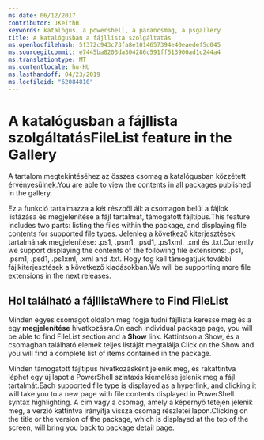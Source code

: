 ```yaml
---
ms.date: 06/12/2017
contributor: JKeithB
keywords: katalógus, a powershell, a parancsmag, a psgallery
title: A katalógusban a fájllista szolgáltatás
ms.openlocfilehash: 5f372c943c73fa8e1014657394e40eaedef5d045
ms.sourcegitcommit: e7445ba8203da304286c591ff513900ad1c244a4
ms.translationtype: MT
ms.contentlocale: hu-HU
ms.lasthandoff: 04/23/2019
ms.locfileid: "62084810"
---
```

# <a name="filelist-feature-in-the-gallery"></a><span data-ttu-id="7b5fd-103">A katalógusban a fájllista szolgáltatás</span><span class="sxs-lookup"><span data-stu-id="7b5fd-103">FileList feature in the Gallery</span></span>

<span data-ttu-id="7b5fd-104">A tartalom megtekintéséhez az összes csomag a katalógusban közzétett érvényesülnek.</span><span class="sxs-lookup"><span data-stu-id="7b5fd-104">You are able to view the contents in all packages published in the gallery.</span></span>

<span data-ttu-id="7b5fd-105">Ez a funkció tartalmazza a két részből áll: a csomagon belül a fájlok listázása és megjelenítése a fájl tartalmát, támogatott fájltípus.</span><span class="sxs-lookup"><span data-stu-id="7b5fd-105">This feature includes two parts: listing the files within the package, and displaying file contents for supported file types.</span></span> <span data-ttu-id="7b5fd-106">Jelenleg a következő kiterjesztések tartalmának megjelenítése: .ps1, .psm1, .psd1, .ps1xml, .xml és .txt.</span><span class="sxs-lookup"><span data-stu-id="7b5fd-106">Currently we support displaying the contents of the following file extensions: .ps1, .psm1, .psd1, .ps1xml, .xml and .txt.</span></span> <span data-ttu-id="7b5fd-107">Hogy fog kell támogatjuk további fájlkiterjesztések a következő kiadásokban.</span><span class="sxs-lookup"><span data-stu-id="7b5fd-107">We will be supporting more file extensions in the next releases.</span></span>

## <a name="where-to-find-filelist"></a><span data-ttu-id="7b5fd-108">Hol található a fájllista</span><span class="sxs-lookup"><span data-stu-id="7b5fd-108">Where to Find FileList</span></span>

<span data-ttu-id="7b5fd-109">Minden egyes csomagot oldalon meg fogja tudni fájllista keresse meg és a egy **megjelenítése** hivatkozásra.</span><span class="sxs-lookup"><span data-stu-id="7b5fd-109">On each individual package page, you will be able to find FileList section and a **Show** link.</span></span> <span data-ttu-id="7b5fd-110">Kattintson a Show, és a csomagban található elemek teljes listáját megtalálja.</span><span class="sxs-lookup"><span data-stu-id="7b5fd-110">Click on the Show and you will find a complete list of items contained in the package.</span></span>

<span data-ttu-id="7b5fd-111">Minden támogatott fájltípus hivatkozásként jelenik meg, és rákattintva léphet egy új lapot a PowerShell szintaxis kiemelése jelenik meg a fájl tartalmát.</span><span class="sxs-lookup"><span data-stu-id="7b5fd-111">Each supported file type is displayed as a hyperlink, and clicking it will take you to a new page with file contents displayed in PowerShell syntax highlighting.</span></span> <span data-ttu-id="7b5fd-112">A cím vagy a csomag, amely a képernyő tetején jelenik meg, a verzió kattintva irányítja vissza csomag részletei lapon.</span><span class="sxs-lookup"><span data-stu-id="7b5fd-112">Clicking on the title or the version of the package, which is displayed at the top of the screen, will bring you back to package detail page.</span></span>
